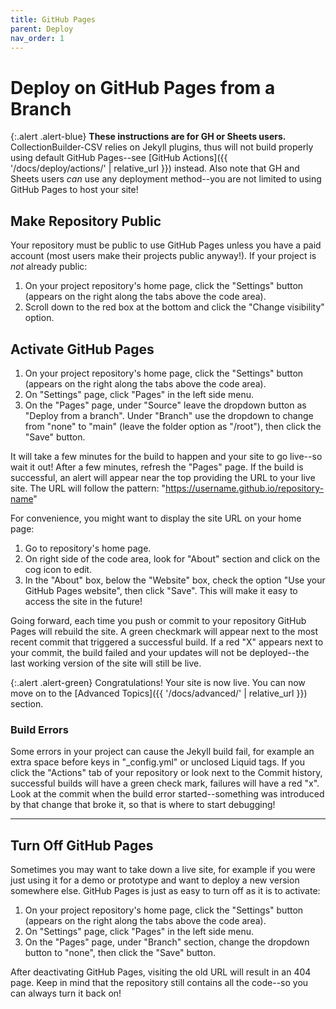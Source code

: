 ```yaml
---
title: GitHub Pages
parent: Deploy
nav_order: 1
---
```


# Deploy on GitHub Pages from a Branch

{:.alert .alert-blue}
**These instructions are for GH or Sheets users.**
CollectionBuilder-CSV relies on Jekyll plugins, thus will not build properly using default GitHub Pages--see [GitHub Actions]({{ '/docs/deploy/actions/' | relative_url }}) instead.
Also note that GH and Sheets users *can* use any deployment method--you are not limited to using GitHub Pages to host your site!

## Make Repository Public

Your repository must be public to use GitHub Pages unless you have a paid account (most users make their projects public anyway!).
If your project is *not* already public:

1. On your project repository's home page, click the "Settings" button (appears on the right along the tabs above the code area).
2. Scroll down to the red box at the bottom and click the "Change visibility" option.

## Activate GitHub Pages

1. On your project repository's home page, click the "Settings" button (appears on the right along the tabs above the code area).
2. On "Settings" page, click "Pages" in the left side menu.
3. On the "Pages" page, under "Source" leave the dropdown button as "Deploy from a branch". Under "Branch" use the dropdown to change from "none" to "main" (leave the folder option as "/root"), then click the "Save" button. 
 
It will take a few minutes for the build to happen and your site to go live--so wait it out!
After a few minutes, refresh the "Pages" page. 
If the build is successful, an alert will appear near the top providing the URL to your live site.
The URL will follow the pattern: "https://username.github.io/repository-name"

For convenience, you might want to display the site URL on your home page:

1. Go to repository's home page.
2. On right side of the code area, look for "About" section and click on the cog icon to edit. 
3. In the "About" box, below the "Website" box, check the option "Use your GitHub Pages website", then click "Save". This will make it easy to access the site in the future!

Going forward, each time you push or commit to your repository GitHub Pages will rebuild the site.
A green checkmark will appear next to the most recent commit that triggered a successful build.
If a red "X" appears next to your commit, the build failed and your updates will not be deployed--the last working version of the site will still be live.

{:.alert .alert-green}
Congratulations! 
Your site is now live. 
You can now move on to the [Advanced Topics]({{ '/docs/advanced/' | relative_url }}) section.

### Build Errors

Some errors in your project can cause the Jekyll build fail, for example an extra space before keys in "_config.yml" or unclosed Liquid tags.
If you click the "Actions" tab of your repository or look next to the Commit history, successful builds will have a green check mark, failures will have a red "x".
Look at the commit when the build error started--something was introduced by that change that broke it, so that is where to start debugging!

-------------

## Turn Off GitHub Pages

Sometimes you may want to take down a live site, for example if you were just using it for a demo or prototype and want to deploy a new version somewhere else.
GitHub Pages is just as easy to turn off as it is to activate:

1. On your project repository's home page, click the "Settings" button (appears on the right along the tabs above the code area).
2. On "Settings" page, click "Pages" in the left side menu.
3. On the "Pages" page, under "Branch" section, change the dropdown button to "none", then click the "Save" button. 

After deactivating GitHub Pages, visiting the old URL will result in an 404 page.
Keep in mind that the repository still contains all the code--so you can always turn it back on!
